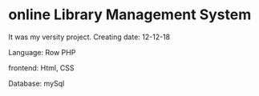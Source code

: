 # online Library Management System

It was my versity project. Creating date: 12-12-18

Language: Row PHP  

frontend: Html, CSS

Database: mySql
